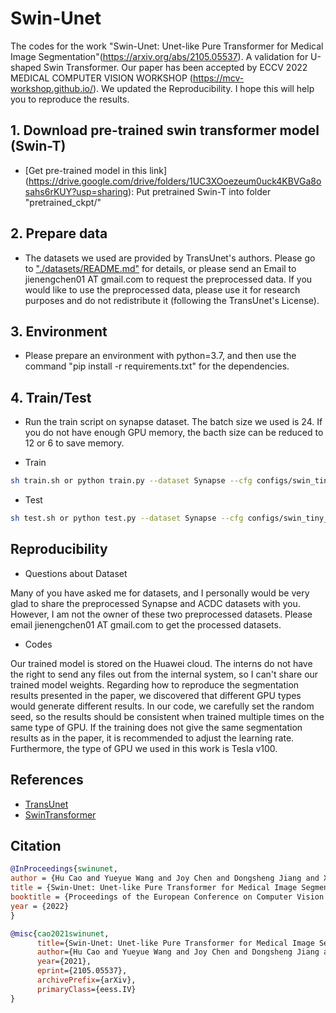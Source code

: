 # Swin-Unet
The codes for the work "Swin-Unet: Unet-like Pure Transformer for Medical Image Segmentation"(https://arxiv.org/abs/2105.05537). A validation for U-shaped Swin Transformer. Our paper has been accepted by ECCV 2022 MEDICAL COMPUTER VISION WORKSHOP (https://mcv-workshop.github.io/). We updated the Reproducibility. I hope this will help you to reproduce the results.

## 1. Download pre-trained swin transformer model (Swin-T)
* [Get pre-trained model in this link] (https://drive.google.com/drive/folders/1UC3XOoezeum0uck4KBVGa8osahs6rKUY?usp=sharing): Put pretrained Swin-T into folder "pretrained_ckpt/"

## 2. Prepare data

- The datasets we used are provided by TransUnet's authors. Please go to ["./datasets/README.md"](datasets/README.md) for details, or please send an Email to jienengchen01 AT gmail.com to request the preprocessed data. If you would like to use the preprocessed data, please use it for research purposes and do not redistribute it (following the TransUnet's License).

## 3. Environment

- Please prepare an environment with python=3.7, and then use the command "pip install -r requirements.txt" for the dependencies.

## 4. Train/Test

- Run the train script on synapse dataset. The batch size we used is 24. If you do not have enough GPU memory, the bacth size can be reduced to 12 or 6 to save memory.

- Train

```bash
sh train.sh or python train.py --dataset Synapse --cfg configs/swin_tiny_patch4_window7_224_lite.yaml --root_path your DATA_DIR --max_epochs 150 --output_dir your OUT_DIR  --img_size 224 --base_lr 0.05 --batch_size 24
```

- Test 

```bash
sh test.sh or python test.py --dataset Synapse --cfg configs/swin_tiny_patch4_window7_224_lite.yaml --is_saveni --volume_path your DATA_DIR --output_dir your OUT_DIR --max_epoch 150 --base_lr 0.05 --img_size 224 --batch_size 24
```

## Reproducibility

- Questions about Dataset

Many of you have asked me for datasets, and I personally would be very glad to share the preprocessed Synapse and ACDC datasets with you. However, I am not the owner of these two preprocessed datasets. Please email jienengchen01 AT gmail.com to get the processed datasets.

- Codes

Our trained model is stored on the Huawei cloud. The interns do not have the right to send any files out from the internal system, so I can't share our trained model weights. Regarding how to reproduce the segmentation results presented in the paper, we discovered that different GPU types would generate different results. In our code, we carefully set the random seed, so the results should be consistent when trained multiple times on the same type of GPU. If the training does not give the same segmentation results as in the paper, it is recommended to adjust the learning rate. Furthermore, the type of GPU we used in this work is Tesla v100.

## References
* [TransUnet](https://github.com/Beckschen/TransUNet)
* [SwinTransformer](https://github.com/microsoft/Swin-Transformer)

## Citation

```bibtex
@InProceedings{swinunet,
author = {Hu Cao and Yueyue Wang and Joy Chen and Dongsheng Jiang and Xiaopeng Zhang and Qi Tian and Manning Wang},
title = {Swin-Unet: Unet-like Pure Transformer for Medical Image Segmentation},
booktitle = {Proceedings of the European Conference on Computer Vision Workshops(ECCVW)},
year = {2022}
}

@misc{cao2021swinunet,
      title={Swin-Unet: Unet-like Pure Transformer for Medical Image Segmentation}, 
      author={Hu Cao and Yueyue Wang and Joy Chen and Dongsheng Jiang and Xiaopeng Zhang and Qi Tian and Manning Wang},
      year={2021},
      eprint={2105.05537},
      archivePrefix={arXiv},
      primaryClass={eess.IV}
}
```
